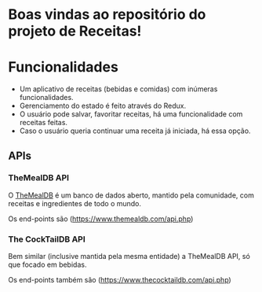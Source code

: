 # Boas vindas ao repositório do projeto de Receitas!

# Funcionalidades
 - Um aplicativo de receitas (bebidas e comidas) com inúmeras funcionalidades.
 - Gerenciamento do estado é feito através do Redux.
 - O usuário pode salvar, favoritar receitas, há uma funcionalidade com receitas feitas.
 - Caso o usuário queria continuar uma receita já iniciada, há essa opção.

## APIs

### TheMealDB API

O [TheMealDB](https://www.themealdb.com/) é um banco de dados aberto, mantido pela comunidade, com receitas e ingredientes de todo o mundo.

Os end-points são (https://www.themealdb.com/api.php)



### The CockTailDB API

Bem similar (inclusive mantida pela mesma entidade) a TheMealDB API, só que focado em bebidas.

Os end-points também são (https://www.thecocktaildb.com/api.php)
